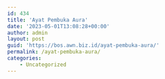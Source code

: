 ```yaml
---
id: 434
title: 'Ayat Pembuka Aura'
date: '2023-05-01T13:08:28+00:00'
author: admin
layout: post
guid: 'https://bos.awn.biz.id/ayat-pembuka-aura/'
permalink: /ayat-pembuka-aura/
categories:
    - Uncategorized
---
```


